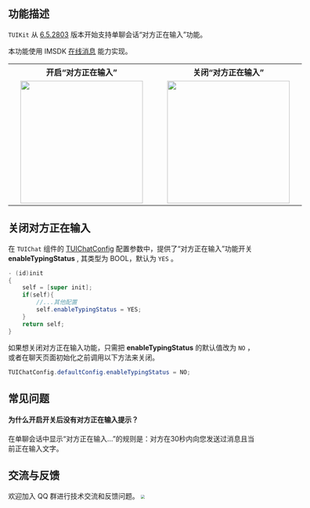 
## 功能描述
`TUIKit` 从 [6.5.2803](https://cloud.tencent.com/document/product/269/1606#6.5.2803-.402022.07.15---.E5.A2.9E.E5.BC.BA.E7.89.88) 版本开始支持单聊会话“对方正在输入”功能。

本功能使用 IMSDK [在线消息](https://cloud.tencent.com/document/product/269/75340) 能力实现。

<table style="text-align:center;vertical-align:middle;width:600px">
  <tr>
    <th style="text-align:center;" width="300px">开启“对方正在输入”<br></th>
    <th style="text-align:center;" width="300px">关闭“对方正在输入”<br></th>
  </tr>
  <tr>
    <td style="text-align:center;"><img style="width:250px" src="https://qcloudimg.tencent-cloud.cn/raw/de7fbbf9b4db230dacf7b3c6b5055ab6.png"  />    </td>
    <td style="text-align:center;"><img style="width:250px" src="https://qcloudimg.tencent-cloud.cn/raw/85e4bbb27a6e74127b0648333fe6b017.png" />     </td>
	 </tr>
</table>

## 关闭对方正在输入

在 `TUIChat` 组件的 [TUIChatConfig](https://github.com/TencentCloud/TIMSDK/blob/master/iOS/TUIKit/TUIChat/CommonModel/TUIChatConfig.h) 配置参数中，提供了“对方正在输入”功能开关 **enableTypingStatus** , 其类型为 BOOL，默认为 `YES` 。

```Java
- (id)init
{
    self = [super init];
    if(self){
        //...其他配置
        self.enableTypingStatus = YES;
    }
    return self;
}
```
如果想关闭对方正在输入功能，只需把 **enableTypingStatus** 的默认值改为 `NO` ，或者在聊天页面初始化之前调用以下方法来关闭。
```java
TUIChatConfig.defaultConfig.enableTypingStatus = NO;
```


## 常见问题

#### 为什么开启开关后没有对方正在输入提示？

在单聊会话中显示“对方正在输入...”的规则是：对方在30秒内向您发送过消息且当前正在输入文字。

## 交流与反馈
欢迎加入 QQ 群进行技术交流和反馈问题。
<img src="https://im.sdk.qcloud.com/tools/resource/officialwebsite/pictures/doc_tuikit_qq_group.jpg" style="zoom:50%;"/>